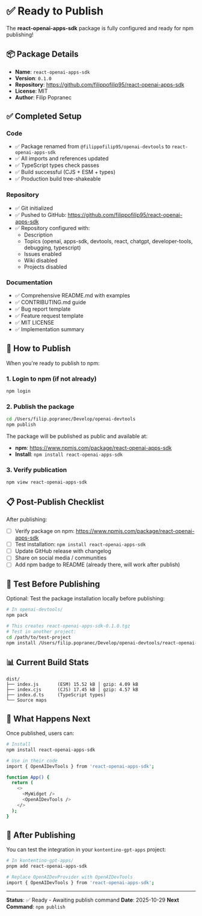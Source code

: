 # ✅ Ready to Publish

The **react-openai-apps-sdk** package is fully configured and ready for npm publishing!

## 📦 Package Details

- **Name**: `react-openai-apps-sdk`
- **Version**: `0.1.0`
- **Repository**: https://github.com/filippofilip95/react-openai-apps-sdk
- **License**: MIT
- **Author**: Filip Popranec

## ✅ Completed Setup

### Code
- ✅ Package renamed from `@filippofilip95/openai-devtools` to `react-openai-apps-sdk`
- ✅ All imports and references updated
- ✅ TypeScript types check passes
- ✅ Build successful (CJS + ESM + types)
- ✅ Production build tree-shakeable

### Repository
- ✅ Git initialized
- ✅ Pushed to GitHub: https://github.com/filippofilip95/react-openai-apps-sdk
- ✅ Repository configured with:
  - Description
  - Topics (openai, apps-sdk, devtools, react, chatgpt, developer-tools, debugging, typescript)
  - Issues enabled
  - Wiki disabled
  - Projects disabled

### Documentation
- ✅ Comprehensive README.md with examples
- ✅ CONTRIBUTING.md guide
- ✅ Bug report template
- ✅ Feature request template
- ✅ MIT LICENSE
- ✅ Implementation summary

## 🚀 How to Publish

When you're ready to publish to npm:

### 1. Login to npm (if not already)
```bash
npm login
```

### 2. Publish the package
```bash
cd /Users/filip.popranec/Develop/openai-devtools
npm publish
```

The package will be published as public and available at:
- **npm**: https://www.npmjs.com/package/react-openai-apps-sdk
- **Install**: `npm install react-openai-apps-sdk`

### 3. Verify publication
```bash
npm view react-openai-apps-sdk
```

## 📋 Post-Publish Checklist

After publishing:

- [ ] Verify package on npm: https://www.npmjs.com/package/react-openai-apps-sdk
- [ ] Test installation: `npm install react-openai-apps-sdk`
- [ ] Update GitHub release with changelog
- [ ] Share on social media / communities
- [ ] Add npm badge to README (already there, will work after publish)

## 🧪 Test Before Publishing

Optional: Test the package installation locally before publishing:

```bash
# In openai-devtools/
npm pack

# This creates react-openai-apps-sdk-0.1.0.tgz
# Test in another project:
cd /path/to/test-project
npm install /Users/filip.popranec/Develop/openai-devtools/react-openai-apps-sdk-0.1.0.tgz
```

## 📊 Current Build Stats

```
dist/
├── index.js       (ESM) 15.52 kB │ gzip: 4.09 kB
├── index.cjs      (CJS) 17.45 kB │ gzip: 4.57 kB
├── index.d.ts     (TypeScript types)
└── Source maps
```

## 🎯 What Happens Next

Once published, users can:

```bash
# Install
npm install react-openai-apps-sdk

# Use in their code
import { OpenAIDevTools } from 'react-openai-apps-sdk';

function App() {
  return (
    <>
      <MyWidget />
      <OpenAIDevTools />
    </>
  );
}
```

## 🔄 After Publishing

You can test the integration in your `kontentino-gpt-apps` project:

```bash
# In kontentino-gpt-apps/
pnpm add react-openai-apps-sdk

# Replace OpenAIDevProvider with OpenAIDevTools
import { OpenAIDevTools } from 'react-openai-apps-sdk';
```

---

**Status**: ✅ Ready - Awaiting publish command
**Date**: 2025-10-29
**Next Command**: `npm publish`
